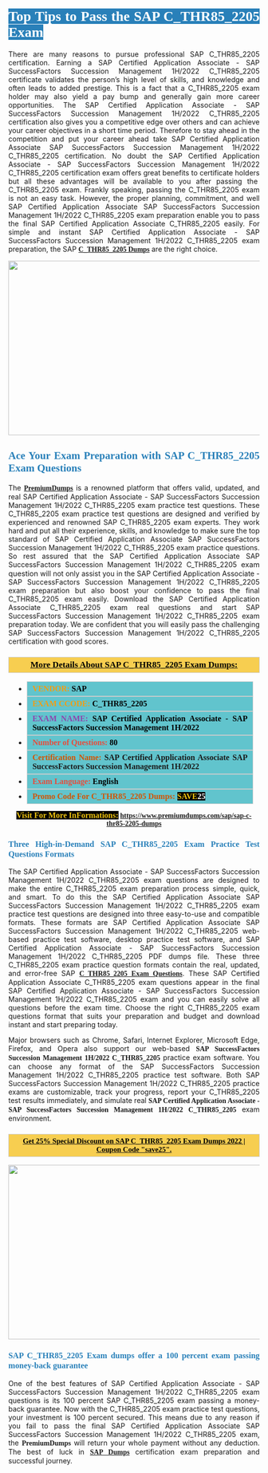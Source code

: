 <h1 style="text-align: justify;"><span style="color:#ffffff;"><span style="font-family:Georgia,serif;"><strong><span style="background-color:#2980b9;">Top Tips to Pass the SAP C_THR85_2205 Exam</span></strong></span></span></h1>

<p style="text-align: justify;">There are many reasons to pursue professional SAP C_THR85_2205 certification. Earning a SAP Certified Application Associate - SAP SuccessFactors Succession Management 1H/2022 C_THR85_2205 certificate validates the person’s high level of skills, and knowledge and often leads to added prestige. This is a fact that a C_THR85_2205 exam holder may also yield a pay bump and generally gain more career opportunities. The SAP Certified Application Associate - SAP SuccessFactors Succession Management 1H/2022 C_THR85_2205 certification also gives you a competitive edge over others and can achieve your career objectives in a short time period. Therefore to stay ahead in the competition and put your career ahead take SAP Certified Application Associate SAP SuccessFactors Succession Management 1H/2022 C_THR85_2205 certification. No doubt the SAP Certified Application Associate - SAP SuccessFactors Succession Management 1H/2022 C_THR85_2205 certification exam offers great benefits to certificate holders but all these advantages will be available to you after passing the  C_THR85_2205 exam. Frankly speaking, passing the C_THR85_2205 exam is not an easy task. However, the proper planning, commitment, and well SAP Certified Application Associate SAP SuccessFactors Succession Management 1H/2022 C_THR85_2205 exam preparation enable you to pass the final SAP Certified Application Associate C_THR85_2205 easily. For simple and instant SAP Certified Application Associate - SAP SuccessFactors Succession Management 1H/2022 C_THR85_2205 exam preparation, the SAP <span style="font-family:Georgia,serif;"><strong><a href="https://www.premiumdumps.com/sap/sap-c-thr85-2205-dumps">C_THR85_2205 Dumps</a></strong></span> are the right choice.</p>

<p style="text-align: center;"><a href="https://www.premiumdumps.com/sap/sap-c-thr85-2205-dumps"><img alt="" src="https://i.imgur.com/VJaqCPg.jpeg" style="width: 700px; height: 350px;" /></a></p>

<h2 style="text-align: justify;"><span style="color:#2980b9;"><span style="font-family:Georgia,serif;"><strong>Ace Your Exam Preparation with SAP C_THR85_2205 Exam Questions</strong></span></span></h2>

<p style="text-align: justify;">The <a href="https://www.premiumdumps.com/"><span style="font-size:14px;"><span style="font-family:Georgia,serif;"><strong>PremiumDumps</strong></span></span></a> is a renowned platform that offers valid, updated, and real SAP Certified Application Associate - SAP SuccessFactors Succession Management 1H/2022 C_THR85_2205 exam practice test questions. These C_THR85_2205 exam practice test questions are designed and verified by experienced and renowned SAP C_THR85_2205 exam experts. They work hard and put all their experience, skills, and knowledge to make sure the top standard of SAP Certified Application Associate SAP SuccessFactors Succession Management 1H/2022 C_THR85_2205 exam practice questions. So rest assured that the SAP Certified Application Associate SAP SuccessFactors Succession Management 1H/2022 C_THR85_2205 <span style="font-size:11.0pt"><span style="line-height:115%"><span calibri="" style="font-family:">exam question</span></span></span> will not only assist you in the SAP Certified Application Associate - SAP SuccessFactors Succession Management 1H/2022 C_THR85_2205 exam preparation but also boost your confidence to pass the final C_THR85_2205 exam easily. Download the SAP Certified Application Associate C_THR85_2205 exam real questions and start SAP SuccessFactors Succession Management 1H/2022 C_THR85_2205 exam preparation today. We are confident that you will easily pass the challenging SAP SuccessFactors Succession Management 1H/2022 C_THR85_2205 certification with good scores.</p>

<h3 style="background: #f7ce50; border: 1px solid rgb(204, 204, 204); padding: 5px 10px; text-align: center;"><span style="font-family:Georgia,serif;"><u><u><span style="color:#000000;"><span style="font-size:11pt"><span style="line-height:normal"><b><span style="font-size:13.0pt"><span cambria="">More Details About SAP C_THR85_2205 Exam Dumps:</span></span></b></span></span></span></u></u></span></h3>

<ul>
	<li style="margin:0cm 10pt">
	<div style="background:#61c4cd; border: 1px solid rgb(204, 204, 204); padding: 5px 10px; text-align: justify;"><span style="font-family:Georgia,serif;"><span style="font-size:11pt"><span style="line-height:normal"><b><span style="font-size:12.0pt"><span new="" roman="" times=""><span style="color:#f39c12;">VENDOR:</span> <span style="color:#000000;">SAP</span></span></span></b></span></span></span></div>
	</li>
	<li style="margin:0cm 10pt">
	<div style="background: #61c4cd; border: 1px solid rgb(204, 204, 204); padding: 5px 10px; text-align: justify;"><span style="font-family:Georgia,serif;"><span style="font-size:11pt"><span style="line-height:normal"><b><span style="font-size:12.0pt"><span new="" roman="" times=""><span style="color:#f39c12;">EXAM CCODE:</span> <span style="color:#000000;">C_THR85_2205</span></span></span></b></span></span></span></div>
	</li>
	<li style="margin:0cm 10pt">
	<div style="background: #61c4cd; border: 1px solid rgb(204, 204, 204); padding: 5px 10px; text-align: justify;"><span style="font-family:Georgia,serif;"><span style="font-size:11pt"><span style="line-height:normal"><b><span style="font-size:12.0pt"><span new="" roman="" times=""><span style="color:#8e44ad;">EXAM NAME:</span> <span style="color:#000000;">SAP Certified Application Associate - SAP SuccessFactors Succession Management 1H/2022</span></span></span></b></span></span></span></div>
	</li>
	<li style="margin:0cm 10pt">
	<div style="background: #61c4cd; border: 1px solid rgb(204, 204, 204); padding: 5px 10px;"><span style="font-family:Georgia,serif;"><span style="font-size:11pt"><span style="line-height:normal"><b><span style="font-size:12.0pt"><span new="" roman="" times=""><span style="color:#e74c3c;">Number of Questions:</span><span style="color:#000000;"><span style="color:#f1c40f;"> </span>80</span></span></span></b></span></span></span></div>
	</li>
	<li style="margin:0cm 10pt">
	<div style="background: #61c4cd; border: 1px solid rgb(204, 204, 204); padding: 5px 10px; text-align: justify;"><span style="font-family:Georgia,serif;"><span style="font-size:11pt"><span style="line-height:normal"><b><span style="font-size:12.0pt"><span new="" roman="" times=""><span style="color:#d35400;">Certification Name:</span> SAP Certified Application Associate SAP SuccessFactors Succession Management 1H/2022</span></span></b></span></span></span></div>
	</li>
	<li style="margin:0cm 10pt">
	<div style="background: #61c4cd; border: 1px solid rgb(204, 204, 204); padding: 5px 10px; text-align: justify;"><span style="font-family:Georgia,serif;"><span style="font-size:11pt"><span style="line-height:normal"><b><span style="font-size:12.0pt"><span new="" roman="" times=""><span style="color:#e74c3c;">Exam Language:</span> <span style="color:#000000;">English</span></span></span></b></span></span></span></div>
	</li>
	<li style="margin:0cm 10pt">
	<div style="background: #61c4cd; border: 1px solid rgb(204, 204, 204); padding: 5px 10px;"><span style="font-family:Georgia,serif;"><span style="font-size:11pt"><span style="line-height:normal"><b><span style="font-size:12.0pt"><span new="" roman="" times=""><span style="color:#d35400;">Promo Code For C_THR85_2205 Dumps:</span><span style="color:#f1c40f;"> <span style="background-color:#000000;">SAVE</span></span><span style="color:#ffffff;"><span style="background-color:#000000;">25</span></span></span></span></b></span></span></span></div>
	</li>
</ul>

<p style="text-align: center;"><span style="font-family:Georgia,serif;"><strong><span style="font-size:16px;"><span style="color:#f1c40f;"><span style="background-color:#000000;">Visit For More InFormations:</span></span></span> <a href="https://www.premiumdumps.com/sap/sap-c-thr85-2205-dumps">https://www.premiumdumps.com/sap/sap-c-thr85-2205-dumps</a></strong></span></p>

<h3 style="text-align: justify;"><span style="color:#2980b9;"><span style="font-family:Georgia,serif;"><strong><strong><strong>Three High-in-Demand SAP C_THR85_2205 Exam Practice Test Questions Formats</strong></strong></strong></span></span></h3>

<p style="text-align: justify;">The SAP Certified Application Associate - SAP SuccessFactors Succession Management 1H/2022 C_THR85_2205 exam questions are designed to make the entire C_THR85_2205 exam preparation process simple, quick, and smart. To do this the SAP Certified Application Associate SAP SuccessFactors Succession Management 1H/2022 C_THR85_2205 exam practice test questions are designed into three easy-to-use and compatible formats. These formats are SAP Certified Application Associate SAP SuccessFactors Succession Management 1H/2022 C_THR85_2205 web-based practice test software, desktop practice test software, and SAP Certified Application Associate - SAP SuccessFactors Succession Management 1H/2022 C_THR85_2205 PDF dumps file. These three C_THR85_2205 exam practice question formats contain the real, updated, and error-free SAP <span style="font-family:Georgia,serif;"><strong><a href="https://www.premiumdumps.com/sap/sap-c-thr85-2205-dumps">C_THR85_2205 Exam Questions</a></strong></span>. These SAP Certified Application Associate C_THR85_2205 exam questions appear in the final SAP Certified Application Associate - SAP SuccessFactors Succession Management 1H/2022 C_THR85_2205 exam and you can easily solve all questions before the exam time. Choose the right C_THR85_2205 exam questions format that suits your preparation and budget and download instant and start preparing today.</p>

<p style="text-align: justify;">Major browsers such as Chrome, Safari, Internet Explorer, Microsoft Edge, Firefox, and Opera also support our web-based <span style="font-family:Georgia,serif;"><strong>SAP SuccessFactors Succession Management 1H/2022 C_THR85_2205</strong></span> practice exam software. You can choose any format of the SAP SuccessFactors Succession Management 1H/2022 C_THR85_2205 practice test software. Both SAP SuccessFactors Succession Management 1H/2022 C_THR85_2205 practice exams are customizable, track your progress, report your C_THR85_2205 test results immediately, and simulate real <span style="font-family:Georgia,serif;"><strong>SAP Certified Application Associate - SAP SuccessFactors Succession Management 1H/2022 C_THR85_2205</strong></span> exam environment.</p>

<h3 style="background: rgb(247, 206, 80); border: 1px solid rgb(204, 204, 204); padding: 5px 10px; text-align: center;"><span style="font-family:Georgia,serif;"><u><span style="color:#000000;"><span style="font-size:11pt;"><span style="line-height:normal;"><b><span cambria="">Get 25% Special Discount on SAP C_THR85_2205 Exam Dumps 2022 | Coupon Code "save25".</span></b></span></span></span></u></span></h3>

<p style="text-align: center;"><strong><a href="https://www.premiumdumps.com/sap/sap-c-thr85-2205-dumps"><img alt="" src="https://i.imgur.com/F18GQwv.jpeg" style="width: 700px; height: 350px;" /></a></strong></p>

<h3 style="text-align: justify;"><span style="color:#2980b9;"><span style="font-family:Georgia,serif;"><strong><strong><strong>SAP C_THR85_2205 Exam dumps offer a 100 percent exam passing money-back guarantee</strong></strong></strong></span></span></h3>

<p style="text-align: justify;">One of the best features of SAP Certified Application Associate - SAP SuccessFactors Succession Management 1H/2022 C_THR85_2205 exam questions is its 100 percent SAP C_THR85_2205 exam passing a money-back guarantee. Now with the C_THR85_2205 exam practice test questions, your investment is 100 percent secured. This means due to any reason if you fail to pass the final SAP Certified Application Associate SAP SuccessFactors Succession Management 1H/2022 C_THR85_2205 exam, the <span style="font-size:14px;"><span style="font-family:Georgia,serif;"><strong>PremiumDumps</strong></span></span> will return your whole payment without any deduction. The best of luck in <a href="https://www.premiumdumps.com/sap-exam-dumps"><span style="font-family:Georgia,serif;"><strong>SAP Dumps</strong></span></a> certification exam preparation and successful journey.</p>
